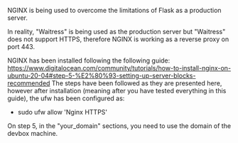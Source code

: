 NGINX is being used to overcome the limitations of Flask as a production server.

In reality, "Waitress" is being used as the production server but "Waitress" does not support HTTPS, therefore NGINX is working as a reverse proxy on port 443.

NGINX has been installed following the following guide:
https://www.digitalocean.com/community/tutorials/how-to-install-nginx-on-ubuntu-20-04#step-5-%E2%80%93-setting-up-server-blocks-recommended
The steps have been followed as they are presented here, however after installation (meaning after you have tested everything in this guide), the ufw has been configured as:
- sudo ufw allow 'Nginx HTTPS'

On step 5, in the "your_domain" sections, you need to use the domain of the devbox machine.